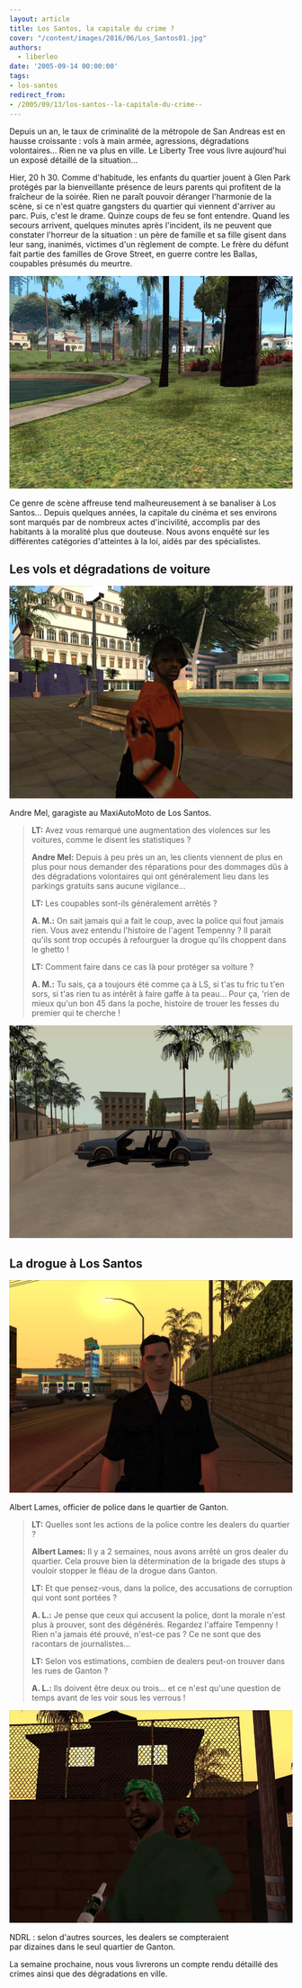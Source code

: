 ```yaml
---
layout: article
title: Los Santos, la capitale du crime ?
cover: "/content/images/2016/06/Los_Santos01.jpg"
authors:
  - liberleo
date: '2005-09-14 00:00:00'
tags:
- los-santos
redirect_from:
- /2005/09/13/los-santos--la-capitale-du-crime--
---
```


Depuis un an, le taux de criminalité de la métropole de San Andreas est en hausse croissante : vols à main armée, agressions, dégradations volontaires… Rien ne va plus en ville. Le Liberty Tree vous livre aujourd'hui un exposé détaillé de la situation…

Hier, 20 h 30. Comme d'habitude, les enfants du quartier jouent à Glen Park protégés par la bienveillante présence de leurs parents qui profitent de la fraîcheur de la soirée. Rien ne paraît pouvoir déranger l'harmonie de la scène, si ce n'est quatre gangsters du quartier qui viennent d'arriver au parc. Puis, c'est le drame. Quinze coups de feu se font entendre. Quand les secours arrivent, quelques minutes après l'incident, ils ne peuvent que constater l'horreur de la situation : un père de famille et sa fille gisent dans leur sang, inanimés, victimes d'un règlement de compte. Le frère du défunt fait partie des familles de Grove Street, en guerre contre les Ballas, coupables présumés du meurtre.

![](/content/images/2005/01/Glen01.jpg)

Ce genre de scène affreuse tend malheureusement à se banaliser à Los Santos… Depuis quelques années, la capitale du cinéma et ses environs sont marqués par de nombreux actes d'incivilité, accomplis par des habitants à la moralité plus que douteuse. Nous avons enquêté sur les différentes catégories d'atteintes à la loi, aidés par des spécialistes.

## Les vols et dégradations de voiture

![](/content/images/2005/01/Passant_02.jpg)

Andre Mel, garagiste au MaxiAutoMoto de Los Santos.

> **LT:** Avez vous remarqué une augmentation des violences sur les voitures, comme le disent les statistiques ?
> 
> **Andre Mel:** Depuis à peu près un an, les clients viennent de plus en plus pour nous demander des réparations pour des dommages dûs à des dégradations volontaires qui ont généralement lieu dans les parkings gratuits sans aucune vigilance…
> 
> **LT:** Les coupables sont-ils généralement arrêtés ?
> 
> **A. M.:** On sait jamais qui a fait le coup, avec la police qui fout jamais rien. Vous avez entendu l'histoire de l'agent Tempenny ? Il parait qu'ils sont trop occupés à refourguer la drogue qu'ils choppent dans le ghetto !
> 
> **LT:** Comment faire dans ce cas là pour protéger sa voiture ?
> 
> **A. M.:** Tu sais, ça a toujours été comme ça à LS, si t'as tu fric tu t'en sors, si t'as rien tu as intérêt à faire gaffe à ta peau… Pour ça, 'rien de mieux qu'un bon 45 dans la poche, histoire de trouer les fesses du premier qui te cherche !

![](/content/images/2005/01/Voiture_01.jpg)

## La drogue à Los Santos

![](/content/images/2005/01/un_%20flic.jpg)

Albert Lames, officier de police dans le quartier de Ganton.

> **LT:** Quelles sont les actions de la police contre les dealers du quartier ?
> 
> **Albert Lames:** Il y a 2 semaines, nous avons arrêté un gros dealer du quartier. Cela prouve bien la détermination de la brigade des stups à vouloir stopper le fléau de la drogue dans Ganton.
> 
> **LT:** Et que pensez-vous, dans la police, des accusations de corruption qui vont sont portées ?
> 
> **A. L.:** Je pense que ceux qui accusent la police, dont la morale n'est plus à prouver, sont des dégénérés. Regardez l'affaire Tempenny ! Rien n'a jamais été prouvé, n'est-ce pas ? Ce ne sont que des racontars de journalistes...
> 
> **LT:** Selon vos estimations, combien de dealers peut-on trouver dans les rues de Ganton ?
> 
> **A. L.:** Ils doivent être deux ou trois... et ce n'est qu'une question de temps avant de les voir sous les verrous !

![](/content/images/2005/01/Gangsta01.jpg)

NDRL : selon d'autres sources, les dealers se compteraient  
par dizaines dans le seul quartier de Ganton.

La semaine prochaine, nous vous livrerons un compte rendu détaillé des crimes ainsi que des dégradations en ville.